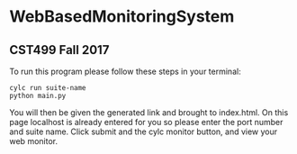 # WebBasedMonitoringSystem
## CST499 Fall 2017

To run this program please follow these steps in your terminal:
```
cylc run suite-name
python main.py
```
You will then be given the generated link and brought to index.html.
On this page localhost is already entered for you so please enter the port number and suite name.
Click submit and the cylc monitor button, and view your web monitor.
